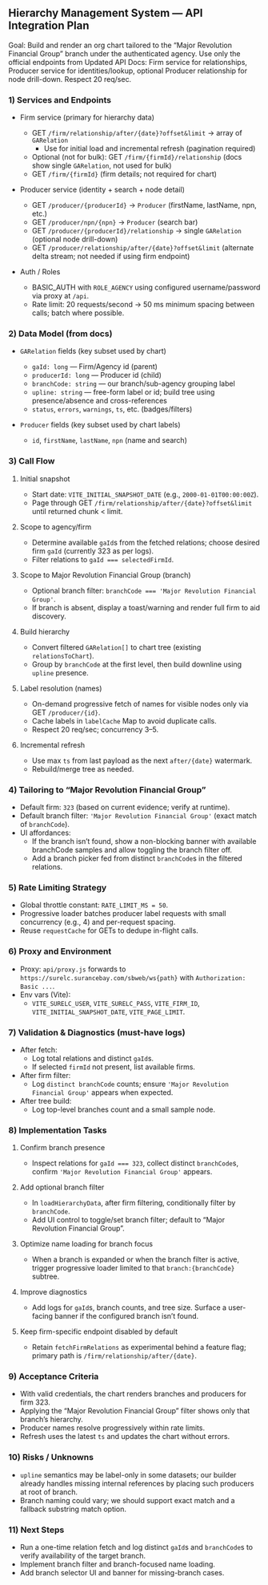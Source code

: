## Hierarchy Management System — API Integration Plan

Goal: Build and render an org chart tailored to the “Major Revolution Financial Group” branch under the authenticated agency. Use only the official endpoints from Updated API Docs: Firm service for relationships, Producer service for identities/lookup, optional Producer relationship for node drill-down. Respect 20 req/sec.

### 1) Services and Endpoints

- Firm service (primary for hierarchy data)
  - GET `/firm/relationship/after/{date}?offset&limit` → array of `GARelation`
    - Use for initial load and incremental refresh (pagination required)
  - Optional (not for bulk): GET `/firm/{firmId}/relationship` (docs show single `GARelation`, not used for bulk)
  - GET `/firm/{firmId}` (firm details; not required for chart)

- Producer service (identity + search + node detail)
  - GET `/producer/{producerId}` → `Producer` (firstName, lastName, npn, etc.)
  - GET `/producer/npn/{npn}` → `Producer` (search bar)
  - GET `/producer/{producerId}/relationship` → single `GARelation` (optional node drill-down)
  - GET `/producer/relationship/after/{date}?offset&limit` (alternate delta stream; not needed if using firm endpoint)

- Auth / Roles
  - BASIC_AUTH with `ROLE_AGENCY` using configured username/password via proxy at `/api`.
  - Rate limit: 20 requests/second → 50 ms minimum spacing between calls; batch where possible.

### 2) Data Model (from docs)

- `GARelation` fields (key subset used by chart)
  - `gaId: long` — Firm/Agency id (parent)
  - `producerId: long` — Producer id (child)
  - `branchCode: string` — our branch/sub-agency grouping label
  - `upline: string` — free-form label or id; build tree using presence/absence and cross-references
  - `status`, `errors`, `warnings`, `ts`, etc. (badges/filters)

- `Producer` fields (key subset used by chart labels)
  - `id`, `firstName`, `lastName`, `npn` (name and search)

### 3) Call Flow

1. Initial snapshot
   - Start date: `VITE_INITIAL_SNAPSHOT_DATE` (e.g., `2000-01-01T00:00:00Z`).
   - Page through GET `/firm/relationship/after/{date}?offset&limit` until returned chunk < limit.

2. Scope to agency/firm
   - Determine available `gaId`s from the fetched relations; choose desired firm `gaId` (currently 323 as per logs).
   - Filter relations to `gaId === selectedFirmId`.

3. Scope to Major Revolution Financial Group (branch)
   - Optional branch filter: `branchCode === 'Major Revolution Financial Group'`.
   - If branch is absent, display a toast/warning and render full firm to aid discovery.

4. Build hierarchy
   - Convert filtered `GARelation[]` to chart tree (existing `relationsToChart`).
   - Group by `branchCode` at the first level, then build downline using `upline` presence.

5. Label resolution (names)
   - On-demand progressive fetch of names for visible nodes only via GET `/producer/{id}`.
   - Cache labels in `labelCache` Map to avoid duplicate calls.
   - Respect 20 req/sec; concurrency 3–5.

6. Incremental refresh
   - Use max `ts` from last payload as the next `after/{date}` watermark.
   - Rebuild/merge tree as needed.

### 4) Tailoring to “Major Revolution Financial Group”

- Default firm: `323` (based on current evidence; verify at runtime).
- Default branch filter: `'Major Revolution Financial Group'` (exact match of `branchCode`).
- UI affordances:
  - If the branch isn’t found, show a non-blocking banner with available branchCode samples and allow toggling the branch filter off.
  - Add a branch picker fed from distinct `branchCode`s in the filtered relations.

### 5) Rate Limiting Strategy

- Global throttle constant: `RATE_LIMIT_MS = 50`.
- Progressive loader batches producer label requests with small concurrency (e.g., 4) and per-request spacing.
- Reuse `requestCache` for GETs to dedupe in-flight calls.

### 6) Proxy and Environment

- Proxy: `api/proxy.js` forwards to `https://surelc.surancebay.com/sbweb/ws{path}` with `Authorization: Basic ...`.
- Env vars (Vite):
  - `VITE_SURELC_USER`, `VITE_SURELC_PASS`, `VITE_FIRM_ID`, `VITE_INITIAL_SNAPSHOT_DATE`, `VITE_PAGE_LIMIT`.

### 7) Validation & Diagnostics (must-have logs)

- After fetch:
  - Log total relations and distinct `gaId`s.
  - If selected `firmId` not present, list available firms.
- After firm filter:
  - Log `distinct branchCode` counts; ensure `'Major Revolution Financial Group'` appears when expected.
- After tree build:
  - Log top-level branches count and a small sample node.

### 8) Implementation Tasks

1. Confirm branch presence
   - Inspect relations for `gaId === 323`, collect distinct `branchCode`s, confirm `'Major Revolution Financial Group'` appears.

2. Add optional branch filter
   - In `loadHierarchyData`, after firm filtering, conditionally filter by `branchCode`.
   - Add UI control to toggle/set branch filter; default to “Major Revolution Financial Group”.

3. Optimize name loading for branch focus
   - When a branch is expanded or when the branch filter is active, trigger progressive loader limited to that `branch:{branchCode}` subtree.

4. Improve diagnostics
   - Add logs for `gaId`s, branch counts, and tree size. Surface a user-facing banner if the configured branch isn’t found.

5. Keep firm-specific endpoint disabled by default
   - Retain `fetchFirmRelations` as experimental behind a feature flag; primary path is `/firm/relationship/after/{date}`.

### 9) Acceptance Criteria

- With valid credentials, the chart renders branches and producers for firm 323.
- Applying the “Major Revolution Financial Group” filter shows only that branch’s hierarchy.
- Producer names resolve progressively within rate limits.
- Refresh uses the latest `ts` and updates the chart without errors.

### 10) Risks / Unknowns

- `upline` semantics may be label-only in some datasets; our builder already handles missing internal references by placing such producers at root of branch.
- Branch naming could vary; we should support exact match and a fallback substring match option.

### 11) Next Steps

- Run a one-time relation fetch and log distinct `gaId`s and `branchCode`s to verify availability of the target branch.
- Implement branch filter and branch-focused name loading.
- Add branch selector UI and banner for missing-branch cases.


